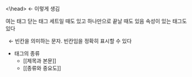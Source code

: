 <\head> ← 이렇게 생김

여는 태그 닫는 태그 세트일 때도 있고
하나만으로 끝날 때도 있음
속성이 있는 태그도 있다

&nbsp; ← 빈칸을 의미하는 문자. 빈칸임을 정확히 표시할 수 있다

- 태그의 종류
	- [[제목과 본문]]
	- [[종류와 중요도]]
